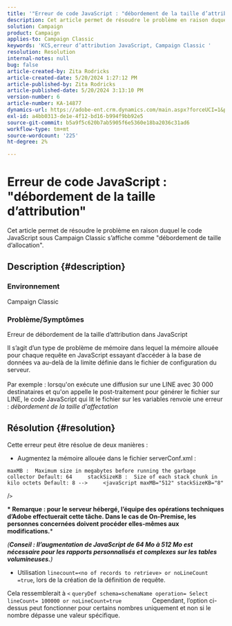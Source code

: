 ```yaml
---
title: '"Erreur de code JavaScript : "débordement de la taille d’attribution"'
description: Cet article permet de résoudre le problème en raison duquel le code JavaScript sous Campaign Classic s’affiche comme "débordement de taille d’allocation".
solution: Campaign
product: Campaign
applies-to: Campaign Classic
keywords: 'KCS,erreur d’attribution JavaScript, Campaign Classic '
resolution: Resolution
internal-notes: null
bug: false
article-created-by: Zita Rodricks
article-created-date: 5/20/2024 1:27:12 PM
article-published-by: Zita Rodricks
article-published-date: 5/20/2024 3:13:10 PM
version-number: 6
article-number: KA-14877
dynamics-url: https://adobe-ent.crm.dynamics.com/main.aspx?forceUCI=1&pagetype=entityrecord&etn=knowledgearticle&id=c63cf8a8-ac16-ef11-9f8a-6045bd026dc7
exl-id: a4bb0313-de1e-4f12-bd16-b994f9bb92e5
source-git-commit: b5a9f5c620b7ab5905f6e5360e18ba2036c31ad6
workflow-type: tm+mt
source-wordcount: '225'
ht-degree: 2%

---
```


# Erreur de code JavaScript : &quot;débordement de la taille d’attribution&quot;


Cet article permet de résoudre le problème en raison duquel le code JavaScript sous Campaign Classic s’affiche comme &quot;débordement de taille d’allocation&quot;.

## Description {#description}


### Environnement

Campaign Classic

### Problème/Symptômes

Erreur de débordement de la taille d’attribution dans JavaScript

Il s’agit d’un type de problème de mémoire dans lequel la mémoire allouée pour chaque requête en JavaScript essayant d’accéder à la base de données va au-delà de la limite définie dans le fichier de configuration du serveur.
<br><br>Par exemple : lorsqu&#39;on exécute une diffusion sur une LINE avec 30 000 destinataires et qu&#39;on appelle le post-traitement pour générer le fichier sur LINE, le code JavaScript qui lit le fichier sur les variables renvoie une erreur : *débordement de la taille d&#39;affectation*









## Résolution {#resolution}

Cette erreur peut être résolue de deux manières :<br>
- Augmentez la mémoire allouée dans le fichier serverConf.xml :





```
maxMB :  Maximum size in megabytes before running the garbage collector Default: 64     stackSizeKB :  Size of each stack chunk in kilo octets Default: 8 -->     <javaScript maxMB="512" stackSizeKB="8"
```

/`>`


<b>* Remarque : pour le serveur hébergé, l’équipe des opérations techniques d’Adobe effectuerait cette tâche. Dans le cas de On-Premise, les personnes concernées doivent procéder elles-mêmes aux modifications.</b>*



*(<b>Conseil : I</b><b>l’augmentation de JavaScript de 64 Mo à 512 Mo est nécessaire pour les rapports personnalisés et complexes sur les tables volumineuses.</b>)*



- Utilisation `linecount=<no of records to retrieve> or noLineCount =true`, lors de la création de la définition de requête.


Cela ressemblerait à `<` `queryDef schema=schemaName operation= Select lineCount= 100000 or noLineCount=true`
                 Cependant, l’option ci-dessus peut fonctionner pour certains nombres uniquement et non si le nombre dépasse une valeur spécifique.
